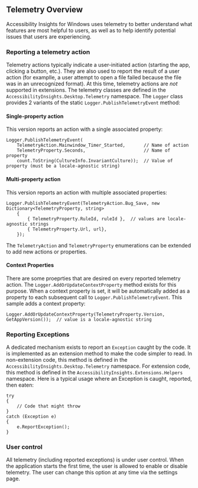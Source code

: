 ## Telemetry Overview

Accessibility Insights for Windows uses telemetry to better understand what features are most helpful to users, as well as to help identify potential issues that users are experiencing.

### Reporting a telemetry action
Telemetry actions typically indicate a user-initiated action (starting the app, clicking a button, etc.). They are also used to report the result of a user action (for examplle, a user attempt to open a file failed because the file was in an unrecognized format). At this time, telemetry actions are *not* supported in extensions. The telemetry classes are defined in the `AccessibilityInsights.Desktop.Telemetry` namespace. The `Logger` class provides 2 variants of the static `Logger.PublishTelemetryEvent` method:

#### Single-property action
This version reports an action with a single associated property:
```
Logger.PublishTelemetryEvent(
    TelemetryAction.Mainwindow_Timer_Started,       // Name of action 
    TelemetryProperty.Seconds,                      // Name of property
    count.ToString(CultureInfo.InvariantCulture));  // Value of property (must be a locale-agnostic string)
```

#### Multi-property action
This version reports an action with multiple associated properties:
```
Logger.PublishTelemetryEvent(TelemetryAction.Bug_Save, new Dictionary<TelemetryProperty, string>
    {
        { TelemetryProperty.RuleId, ruleId },  // values are locale-agnostic strings
        { TelemetryProperty.Url, url},
    });
```

The `TelemetryAction` and `TelemetryProperty` enumerations can be extended to add new actions or properties.

#### Context Properties
There are some proeprties that are desired on every reported telemetry action. The `Logger.AddOrUpdateContextProperty` method exists for this purpose. When a context property is set, it will be automatically added as a property to each subsequent call to `Logger.PublishTelemetryEvent`. This sample adds a context property:
```
Logger.AddOrUpdateContextProperty(TelemetryProperty.Version, GetAppVersion());  // value is a locale-agnostic string
```

### Reporting Exceptions
A dedicated mechanism exists to report an `Exception` caught by the code. It is implemented as an extension method to make the code simpler to read. In non-extension code, this method is defined in the `AccessibilityInsights.Desktop.Telemetry` namespace. For extension code, this method is defined in the `AccessibilityInsights.Extensions.Helpers` namespace. Here is a typical usage where an Exception is caught, reported, then eaten:
```
try
{
    // Code that might throw
}
catch (Exception e)
{
    e.ReportException();
}
```

### User control
All telemetry (including reported exceptions) is under user control. When the application starts the first time, the user is allowed to enable or disable telemetry. The user can change this option at any time via the settings page.
